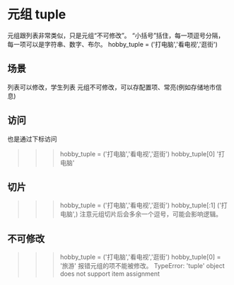 元组 tuple
===
元组跟列表非常类似，只是元组“不可修改”。
“小括号”括住，每一项逗号分隔，每一项可以是字符串、数字、布尔。
hobby_tuple = ('打电脑','看电视','逛街')

## 场景
列表可以修改，学生列表
元组不可修改，可以存配置项、常亮(例如存储地市信息)

## 访问
也是通过下标访问
>>> hobby_tuple = ('打电脑','看电视','逛街')
>>> hobby_tuple[0]
'打电脑'

## 切片
>>> hobby_tuple = ('打电脑','看电视','逛街')
>>> hobby_tuple[:1]
('打电脑',)
注意元组切片后会多余一个逗号，可能会影响逻辑。

## 不可修改
>>> hobby_tuple = ('打电脑','看电视','逛街')
>>> hobby_tuple[0] = '旅游'
报错元组的项不能被修改。
TypeError: 'tuple' object does not support item assignment